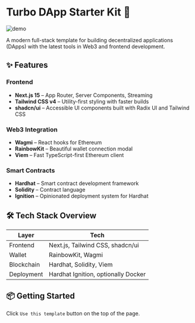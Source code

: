 # Turbo DApp Starter Kit 🚀

![demo](https://ik.imagekit.io/1winv85cn8g/turbo-dapp-starter-kit/demo@2x_GuIsszikC.png)

A modern full-stack template for building decentralized applications (DApps) with the latest tools in Web3 and frontend development.

## ✨ Features

### Frontend
- **Next.js 15** – App Router, Server Components, Streaming
- **Tailwind CSS v4** – Utility-first styling with faster builds
- **shadcn/ui** – Accessible UI components built with Radix UI and Tailwind CSS

### Web3 Integration
- **Wagmi** – React hooks for Ethereum
- **RainbowKit** – Beautiful wallet connection modal
- **Viem** – Fast TypeScript-first Ethereum client

### Smart Contracts
- **Hardhat** – Smart contract development framework
- **Solidity** – Contract language
- **Ignition** – Opinionated deployment system for Hardhat

## 🛠 Tech Stack Overview

| Layer       | Tech                                 |
|------------|--------------------------------------|
| Frontend    | Next.js, Tailwind CSS, shadcn/ui     |
| Wallet      | RainbowKit, Wagmi                    |
| Blockchain  | Hardhat, Solidity, Viem              |
| Deployment  | Hardhat Ignition, optionally Docker  |

## 📦 Getting Started

Click `Use this template` button on the top of the page.
